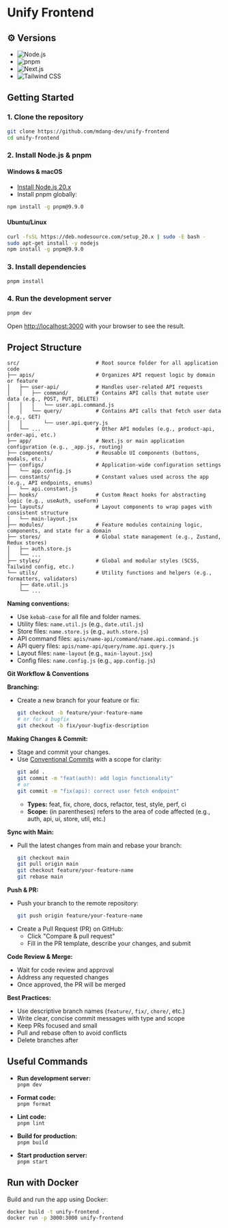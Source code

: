 # Unify Frontend

## ⚙️ Versions

- ![Node.js](https://img.shields.io/badge/Node.js-20.x-339933?logo=nodedotjs&logoColor=white&style=flat-square)  
- ![pnpm](https://img.shields.io/badge/pnpm-9.9.0-F69220?logo=pnpm&logoColor=white&style=flat-square)  
- ![Next.js](https://img.shields.io/badge/Next.js-15.1.4-000000?logo=nextdotjs&logoColor=white&style=flat-square)  
- ![Tailwind CSS](https://img.shields.io/badge/Tailwind_CSS-3.3.0-06B6D4?logo=tailwindcss&logoColor=white&style=flat-square)


## Getting Started

### 1. Clone the repository

```sh
git clone https://github.com/mdang-dev/unify-frontend
cd unify-frontend
```

### 2. Install Node.js & pnpm

#### Windows & macOS

- [Install Node.js 20.x](https://nodejs.org/en/download)
- Install pnpm globally:

```sh
npm install -g pnpm@9.9.0
```

#### Ubuntu/Linux

```sh
curl -fsSL https://deb.nodesource.com/setup_20.x | sudo -E bash -
sudo apt-get install -y nodejs
npm install -g pnpm@9.9.0
```

### 3. Install dependencies

```sh
pnpm install
```

### 4. Run the development server

```sh
pnpm dev
```

Open [http://localhost:3000](http://localhost:3000) with your browser to see the result.

## Project Structure

```
src/                         # Root source folder for all application code
├── apis/                    # Organizes API request logic by domain or feature
│   ├── user-api/            # Handles user-related API requests
│   │   ├── command/         # Contains API calls that mutate user data (e.g., POST, PUT, DELETE)
│   │   │   └── user.api.command.js
│   │   └── query/           # Contains API calls that fetch user data (e.g., GET)
│   │       └── user.api.query.js
│   └── ...                  # Other API modules (e.g., product-api, order-api, etc.)
├── app/                     # Next.js or main application configuration (e.g., _app.js, routing)
├── components/              # Reusable UI components (buttons, modals, etc.)
├── configs/                 # Application-wide configuration settings
│   └── app.config.js
├── constants/               # Constant values used across the app (e.g., API endpoints, enums)
│   └── api.constant.js
├── hooks/                   # Custom React hooks for abstracting logic (e.g., useAuth, useForm)
├── layouts/                 # Layout components to wrap pages with consistent structure
│   └── main-layout.jsx
├── modules/                 # Feature modules containing logic, components, and state for a domain
├── stores/                  # Global state management (e.g., Zustand, Redux stores)
│   ├── auth.store.js
│   └── ...
├── styles/                  # Global and modular styles (SCSS, Tailwind config, etc.)
└── utils/                   # Utility functions and helpers (e.g., formatters, validators)
    ├── date.util.js
    └── ...
```

**Naming conventions:**

- Use `kebab-case` for all file and folder names.
- Utility files: `name.util.js` (e.g., `date.util.js`)
- Store files: `name.store.js` (e.g., `auth.store.js`)
- API command files: `apis/name-api/command/name.api.command.js`
- API query files: `apis/name-api/query/name.api.query.js`
- Layout files: `name-layout` (e.g., `main-layout.jsx`)
- Config files: `name.config.js` (e.g., `app.config.js`)

**Git Workflow & Conventions**

**Branching:**

- Create a new branch for your feature or fix:
  ```sh
  git checkout -b feature/your-feature-name
  # or for a bugfix
  git checkout -b fix/your-bugfix-description
  ```

**Making Changes & Commit:**

- Stage and commit your changes.  
- Use [Conventional Commits](https://www.conventionalcommits.org/) with a scope for clarity:
  ```sh
  git add .
  git commit -m "feat(auth): add login functionality"
  # or
  git commit -m "fix(api): correct user fetch endpoint"
  ```
  - **Types:** feat, fix, chore, docs, refactor, test, style, perf, ci
  - **Scope:** (in parentheses) refers to the area of code affected (e.g., auth, api, ui, store, util, etc.)

**Sync with Main:**

- Pull the latest changes from main and rebase your branch:
  ```sh
  git checkout main
  git pull origin main
  git checkout feature/your-feature-name
  git rebase main
  ```

**Push & PR:**

- Push your branch to the remote repository:
  ```sh
  git push origin feature/your-feature-name
  ```
- Create a Pull Request (PR) on GitHub:
  - Click "Compare & pull request"
  - Fill in the PR template, describe your changes, and submit

**Code Review & Merge:**

- Wait for code review and approval
- Address any requested changes
- Once approved, the PR will be merged

**Best Practices:**

- Use descriptive branch names (`feature/`, `fix/`, `chore/`, etc.)
- Write clear, concise commit messages with type and scope
- Keep PRs focused and small
- Pull and rebase often to avoid conflicts
- Delete branches after

## Useful Commands

- **Run development server:**  
  `pnpm dev`

- **Format code:**  
  `pnpm format`

- **Lint code:**  
  `pnpm lint`

- **Build for production:**  
  `pnpm build`

- **Start production server:**  
  `pnpm start`

## Run with Docker

Build and run the app using Docker:

```bash
docker build -t unify-frontend .
docker run -p 3000:3000 unify-frontend
```
